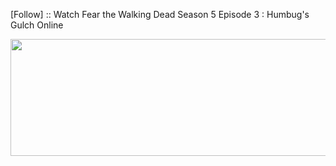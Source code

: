 ﻿[Follow] :: Watch Fear the Walking Dead Season 5 Episode 3 : Humbug's Gulch Online

<p><a href="https://t.co/OIwkbIHQGw"><img src="http://currencymarket24.com/wp-content/uploads/2019/05/watch-now-live-stream.png" alt="" width="588" height="187" /></a></p>